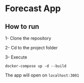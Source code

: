 # Forecast App

## How to run

1- Clone the repository

2- Cd to the project folder

3- Execute

```
docker-compose up -d --build
```
The app will open on `localhost:3001`
